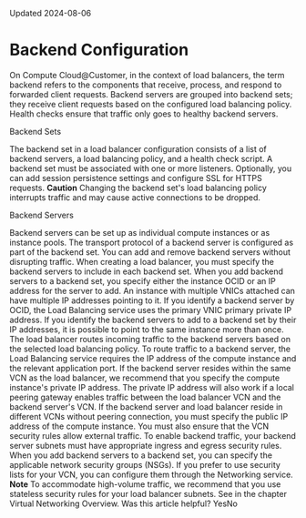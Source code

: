 Updated 2024-08-06
# Backend Configuration
On Compute Cloud@Customer, in the context of load balancers, the term backend refers to the components that receive, process, and respond to forwarded client requests.
Backend servers are grouped into backend sets; they receive client requests based on the configured load balancing policy. Health checks ensure that traffic only goes to healthy backend servers. 

Backend Sets
    
The backend set in a load balancer configuration consists of a list of backend servers, a load balancing policy, and a health check script.
A backend set must be associated with one or more listeners. Optionally, you can add session persistence settings and configure SSL for HTTPS requests.
**Caution**
Changing the backend set's load balancing policy interrupts traffic and may cause active connections to be dropped. 

Backend Servers
    
Backend servers can be set up as individual compute instances or as instance pools. The transport protocol of a backend server is configured as part of the backend set. You can add and remove backend servers without disrupting traffic. When creating a load balancer, you must specify the backend servers to include in each backend set.
When you add backend servers to a backend set, you specify either the instance OCID or an IP address for the server to add. An instance with multiple VNICs attached can have multiple IP addresses pointing to it. If you identify a backend server by OCID, the Load Balancing service uses the primary VNIC primary private IP address. If you identify the backend servers to add to a backend set by their IP addresses, it is possible to point to the same instance more than once.
The load balancer routes incoming traffic to the backend servers based on the selected load balancing policy. To route traffic to a backend server, the Load Balancing service requires the IP address of the compute instance and the relevant application port. If the backend server resides within the same VCN as the load balancer, we recommend that you specify the compute instance's private IP address. The private IP address will also work if a local peering gateway enables traffic between the load balancer VCN and the backend server's VCN. If the backend server and load balancer reside in different VCNs without peering connection, you must specify the public IP address of the compute instance. You must also ensure that the VCN security rules allow external traffic.
To enable backend traffic, your backend server subnets must have appropriate ingress and egress security rules. When you add backend servers to a backend set, you can specify the applicable network security groups (NSGs). If you prefer to use security lists for your VCN, you can configure them through the Networking service.
**Note**
To accommodate high-volume traffic, we recommend that you use stateless security rules for your load balancer subnets. See in the chapter Virtual Networking Overview.
Was this article helpful?
YesNo

